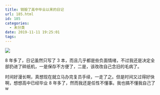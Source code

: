 ```yaml
---
title: 销毁了高中毕业以来的日记
url: 185.html
id: 185
categories:
  - 未分类
date: 2019-11-11 19:25:01
tags:
---
```


![](/img/post/IMG_0925.jpg)

8 年多了，日记虽然只写了 3 本，而且几乎都是些负面情绪，不过我还是决定全部扔进了碎纸机，一是保存不方便了，二是，该改改自己念旧的毛病了。

时间好漫长啊，真想现在就立马办完复员手续，一走了之。但是时间又过得好快啊，想想高中已经毕业 8 年多了，然而我还是任性不懂事。我也搞不懂我自己了 w
